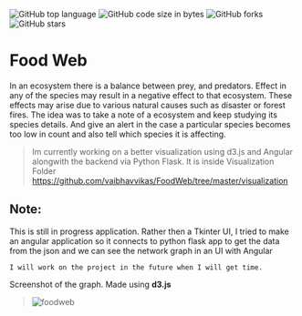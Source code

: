 ![GitHub top language](https://img.shields.io/github/languages/top/vaibhavvikas/food-web)
![GitHub code size in bytes](https://img.shields.io/github/languages/code-size/vaibhavvikas/food-web)
![GitHub forks](https://img.shields.io/github/forks/vaibhavvikas/food-web)
![GitHub stars](https://img.shields.io/github/stars/vaibhavvikas/food-web)

# Food Web

In an ecosystem there is a balance between prey, and predators. Effect in any of the species may result in a negative effect to that ecosystem. These effects may arise due to various natural causes such as disaster or forest fires. The idea was to take a note of a ecosystem and keep studying its species details. And give an alert in the case a particular species becomes too low in count and also tell which species it is affecting.

> Im currently working on a better visualization using d3.js and Angular alongwith the backend via Python Flask. It is inside Visualization Folder
> https://github.com/vaibhavvikas/FoodWeb/tree/master/visualization

## Note: ##

This is still in progress application. Rather then a Tkinter UI, I tried to make an angular application so it connects to python flask app to get the data from the json and we can see the network graph in an UI with Angular

``` I will work on the project in the future when I will get time. ```

Screenshot of the graph. Made using **d3.js**

> ![foodweb](https://user-images.githubusercontent.com/28614457/106237539-0c068d00-6225-11eb-8403-a277ba6cb879.jpg)

